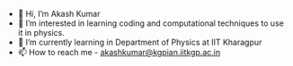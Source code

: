 - 👋 Hi, I’m Akash Kumar
- 👀 I’m interested in learning coding and computational techniques to use it in physics.
- 🌱 I’m currently learning in Department of Physics at IIT Kharagpur
- 📫 How to reach me - akashkumar@kgpian.iitkgp.ac.in

<!---
Akashkumar3012071/Akashkumar3012071 is a ✨ special ✨ repository because its `README.md` (this file) appears on your GitHub profile.
You can click the Preview link to take a look at your changes.
--->
